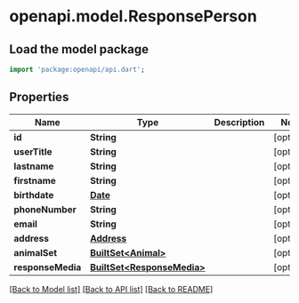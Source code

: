 # openapi.model.ResponsePerson

## Load the model package
```dart
import 'package:openapi/api.dart';
```

## Properties
Name | Type | Description | Notes
------------ | ------------- | ------------- | -------------
**id** | **String** |  | [optional] 
**userTitle** | **String** |  | [optional] 
**lastname** | **String** |  | [optional] 
**firstname** | **String** |  | [optional] 
**birthdate** | [**Date**](Date.md) |  | [optional] 
**phoneNumber** | **String** |  | [optional] 
**email** | **String** |  | [optional] 
**address** | [**Address**](Address.md) |  | [optional] 
**animalSet** | [**BuiltSet&lt;Animal&gt;**](Animal.md) |  | [optional] 
**responseMedia** | [**BuiltSet&lt;ResponseMedia&gt;**](ResponseMedia.md) |  | [optional] 

[[Back to Model list]](../README.md#documentation-for-models) [[Back to API list]](../README.md#documentation-for-api-endpoints) [[Back to README]](../README.md)



